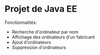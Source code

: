 # Projet de Java EE

Fonctionnalités:

* Recherche d'ordinateur par nom
* Affichage des ordinateurs d'un fabricant
* Ajout d'ordinateurs
* Suppression d'ordinateurs
